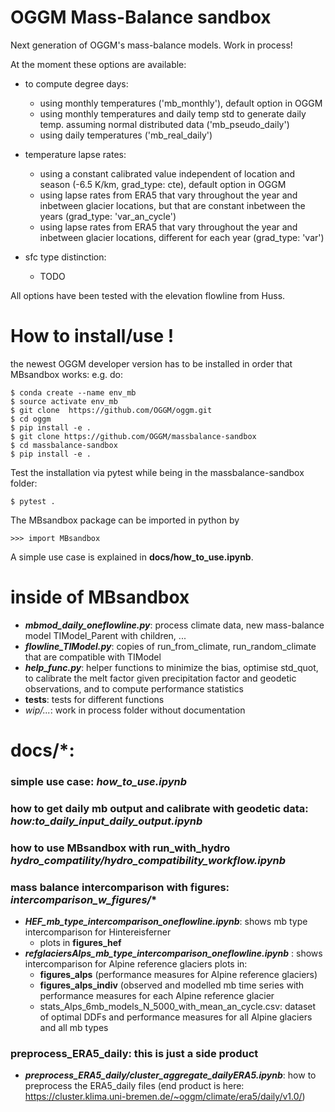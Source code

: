 # OGGM Mass-Balance sandbox

Next generation of OGGM's mass-balance models. Work in process!

At the moment these options are available:
- to compute degree days:
    - using monthly temperatures ('mb_monthly'), default option in OGGM
    - using monthly temperatures and daily temp std to generate daily temp. assuming normal distributed data ('mb_pseudo_daily')
    - using daily temperatures ('mb_real_daily')
- temperature lapse rates:
    - using a constant calibrated value independent of location and season (-6.5 K/km, grad_type: cte), default option in OGGM
    - using lapse rates from ERA5 that vary throughout the year and inbetween glacier locations, 
    but that are constant inbetween the years (grad_type: 'var_an_cycle')
    - using lapse rates from ERA5 that vary throughout the year and inbetween glacier locations, 
    different for each year (grad_type: 'var')
    
 - sfc type distinction:
    - TODO

All options have been tested with the elevation flowline from Huss. 

# How to install/use !
<!-- structure as in https://github.com/fmaussion/scispack and oggm/oggm -->
the newest OGGM developer version has to be installed in order that MBsandbox works:
e.g. do:

    $ conda create --name env_mb
    $ source activate env_mb
    $ git clone  https://github.com/OGGM/oggm.git
    $ cd oggm 
    $ pip install -e .
    $ git clone https://github.com/OGGM/massbalance-sandbox
    $ cd massbalance-sandbox
    $ pip install -e .

Test the installation via pytest while being in the massbalance-sandbox folder:

    $ pytest .

The MBsandbox package can be imported in python by

    >>> import MBsandbox

A simple use case is explained in **docs/how_to_use.ipynb**. 


# inside of MBsandbox

- ***mbmod_daily_oneflowline.py***: process climate data, new mass-balance model TIModel_Parent with children, ...
- ***flowline_TIModel.py***: copies of run_from_climate, run_random_climate that are compatible with TIModel  
- ***help_func.py***: helper functions to minimize the bias, optimise std_quot, to calibrate the melt factor given
      precipitation factor and geodetic observations, and to compute performance statistics
- **tests**: tests for different functions
- *wip/...*: work in process folder without documentation

# docs/*:

### simple use case: ***how_to_use.ipynb***

### how to get daily mb output and calibrate with geodetic data: ***how:to_daily_input_daily_output.ipynb***

### how to use MBsandbox with run_with_hydro ***hydro_compatility/hydro_compatibility_workflow.ipynb***

### mass balance intercomparison with figures: ***intercomparison_w_figures/****
- ***HEF_mb_type_intercomparison_oneflowline.ipynb***: shows mb type intercomparison for Hintereisferner
    - plots in **figures_hef**
- ***refglaciersAlps_mb_type_intercomparison_oneflowline.ipynb*** : shows intercomparison for Alpine reference glaciers
  plots in:
    - **figures_alps** (performance measures for Alpine reference glaciers)
    - **figures_alps_indiv** (observed and modelled mb time series with performance measures for each Alpine reference glacier 
    - stats_Alps_6mb_models_N_5000_with_mean_an_cycle.csv: dataset of optimal DDFs and performance measures for all Alpine glaciers and all mb types
  
### preprocess_ERA5_daily: this is just a side product
- ***preprocess_ERA5_daily/cluster_aggregate_dailyERA5.ipynb***: how to preprocess the ERA5_daily files
  (end product is here: https://cluster.klima.uni-bremen.de/~oggm/climate/era5/daily/v1.0/)
